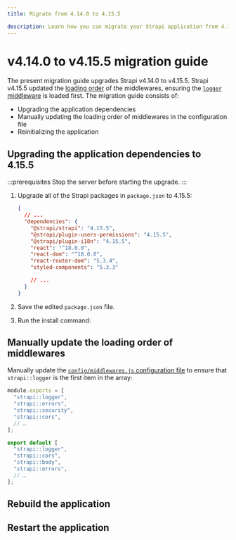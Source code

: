 ```yaml
---
title: Migrate from 4.14.0 to 4.15.5

description: Learn how you can migrate your Strapi application from 4.14.0 to 4.15.5.
---
```







# v4.14.0 to v4.15.5 migration guide

The present migration guide upgrades Strapi v4.14.0 to v4.15.5. Strapi v4.15.5 updated the [loading order](/dev-docs/configurations/middlewares#loading-order) of the middlewares, ensuring the [`logger` middleware](/dev-docs/configurations/middlewares#logger) is loaded first. The migration guide consists of:

- Upgrading the application dependencies
- Manually updating the loading order of middlewares in the configuration file
- Reinitializing the application



## Upgrading the application dependencies to 4.15.5

:::prerequisites
Stop the server before starting the upgrade.
:::

1. Upgrade all of the Strapi packages in `package.json` to 4.15.5:

   ```json title="path: package.json"
   {
     // ...
     "dependencies": {
       "@strapi/strapi": "4.15.5",
       "@strapi/plugin-users-permissions": "4.15.5",
       "@strapi/plugin-i18n": "4.15.5",
       "react": "^18.0.0",
       "react-dom": "^18.0.0",
       "react-router-dom": "5.3.4",
       "styled-components": "5.3.3"

       // ...
     }
   }
   ```

2. Save the edited `package.json` file.

3. Run the install command:
   

## Manually update the loading order of middlewares

Manually update the [`config/middlewares.js` configuration file](/dev-docs/configurations/middlewares) to ensure that `strapi::logger` is the first item in the array:





```js title="./config/middlewares.js" {3}
module.exports = [
  "strapi::logger",
  "strapi::errors",
  "strapi::security",
  "strapi::cors",
  // …
];
```





```ts title="./config/middlewares.ts" {3}
export default [
  "strapi::logger",
  "strapi::cors",
  "strapi::body",
  "strapi::errors",
  // …
];
```





## Rebuild the application



## Restart the application


